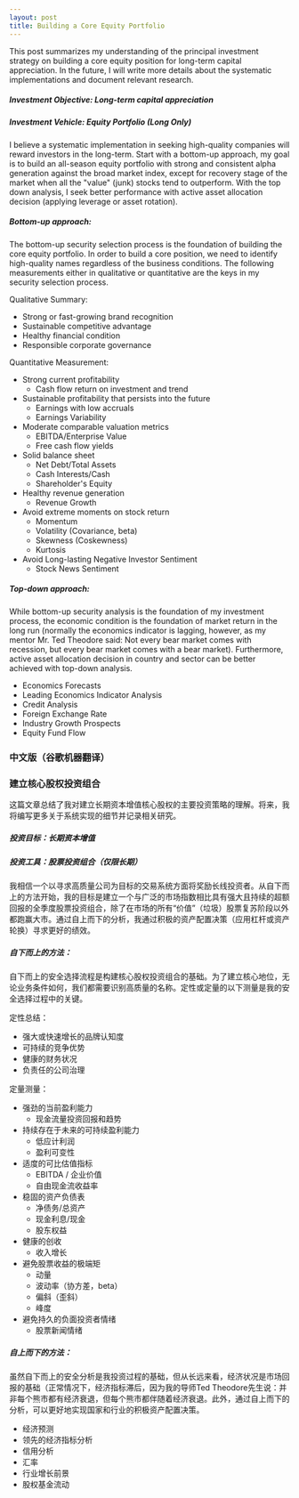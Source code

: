 ```yaml
---
layout: post
title: Building a Core Equity Portfolio
---
```


This post summarizes my understanding of the principal investment strategy on building a core equity position for long-term capital appreciation. In the future, I will write more details about the systematic implementations and document relevant research.

##### Investment Objective: Long-term capital appreciation
##### Investment Vehicle: Equity Portfolio (Long Only)

I believe a systematic implementation in seeking high-quality companies will reward investors in the long-term. Start with a bottom-up approach, my goal is to build an all-season equity portfolio with strong and consistent alpha generation against the broad market index, except for recovery stage of the market when all the "value" (junk) stocks tend to outperform. With the top down analysis, I seek better performance with active asset allocation decision (applying leverage or asset rotation).

##### Bottom-up approach:

The bottom-up security selection process is the foundation of building the core equity portfolio. In order to build a core position, we need to identify high-quality names regardless of the business conditions. The following measurements either in qualitative or quantitative are the keys in my security selection process.

Qualitative Summary:
- Strong or fast-growing brand recognition
- Sustainable competitive advantage
- Healthy financial condition
- Responsible corporate governance

Quantitative Measurement:
- Strong current profitability
  - Cash flow return on investment and trend
- Sustainable profitability that persists into the future
  - Earnings with low accruals
  - Earnings Variability
- Moderate comparable valuation metrics
  - EBITDA/Enterprise Value
  - Free cash flow yields
- Solid balance sheet
  - Net Debt/Total Assets
  - Cash Interests/Cash
  - Shareholder's Equity
- Healthy revenue generation
  - Revenue Growth
- Avoid extreme moments on stock return
  - Momentum
  - Volatility (Covariance, beta)
  - Skewness (Coskewness)
  - Kurtosis
- Avoid Long-lasting Negative Investor Sentiment
  - Stock News Sentiment

##### Top-down approach:

While bottom-up security analysis is the foundation of my investment process, the economic condition is the foundation of market return in the long run (normally the economics indicator is lagging, however, as my mentor Mr. Ted Theodore said: Not every bear market comes with recession, but every bear market comes with a bear market). Furthermore, active asset allocation decision in country and sector can be better achieved with top-down analysis.

- Economics Forecasts
- Leading Economics Indicator Analysis
- Credit Analysis
- Foreign Exchange Rate
- Industry Growth Prospects
- Equity Fund Flow

### 中文版（谷歌机器翻译）
### 建立核心股权投资组合

这篇文章总结了我对建立长期资本增值核心股权的主要投资策略的理解。将来，我将编写更多关于系统实现的细节并记录相关研究。

##### 投资目标：长期资本增值
##### 投资工具：股票投资组合（仅限长期）

我相信一个以寻求高质量公司为目标的交易系统方面将奖励长线投资者。从自下而上的方法开始，我的目标是建立一个与广泛的市场指数相比具有强大且持续的超额回报的全季度股票投资组合，除了在市场的所有“价值”（垃圾）股票复苏阶段以外都跑赢大市。通过自上而下的分析，我通过积极的资产配置决策（应用杠杆或资产轮换）寻求更好的绩效。

##### 自下而上的方法：

自下而上的安全选择流程是构建核心股权投资组合的基础。为了建立核心地位，无论业务条件如何，我们都需要识别高质量的名称。定性或定量的以下测量是我的安全选择过程中的关键。

定性总结：
- 强大或快速增长的品牌认知度
- 可持续的竞争优势
- 健康的财务状况
- 负责任的公司治理

定量测量：
- 强劲的当前盈利能力
  - 现金流量投资回报和趋势
- 持续存在于未来的可持续盈利能力
  - 低应计利润
  - 盈利可变性
- 适度的可比估值指标
  - EBITDA / 企业价值
  - 自由现金流收益率
- 稳固的资产负债表
  - 净债务/总资产
  - 现金利息/现金
  - 股东权益
- 健康的创收
  - 收入增长
- 避免股票收益的极端矩
  - 动量
  - 波动率（协方差，beta）
  - 偏斜（歪斜）
  - 峰度
- 避免持久的负面投资者情绪
  - 股票新闻情绪

##### 自上而下的方法：

虽然自下而上的安全分析是我投资过程的基础，但从长远来看，经济状况是市场回报的基础（正常情况下，经济指标滞后，因为我的导师Ted Theodore先生说：并非每个熊市都有经济衰退，但每个熊市都伴随着经济衰退。此外，通过自上而下的分析，可以更好地实现国家和行业的积极资产配置决策。

- 经济预测
- 领先的经济指标分析
- 信用分析
- 汇率
- 行业增长前景
- 股权基金流动

